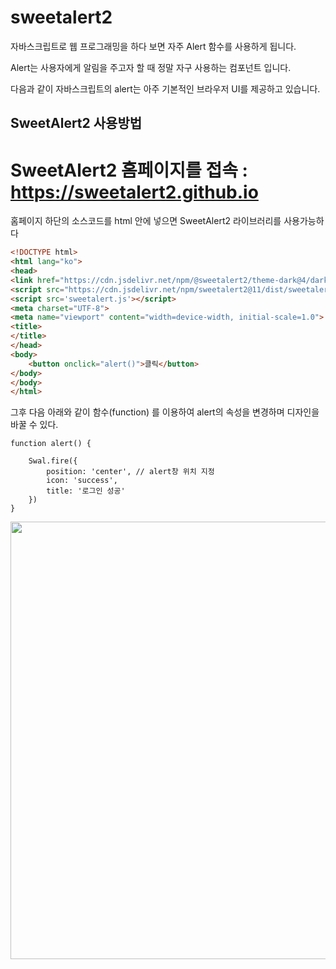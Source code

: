 
# sweetalert2
자바스크립트로 웹 프로그래밍을 하다 보면 자주 Alert 함수를 사용하게 됩니다.

Alert는 사용자에게 알림을 주고자 할 때 정말 자구 사용하는 컴포넌트 입니다. 

다음과 같이 자바스크립트의 alert는 아주 기본적인 브라우저 UI를 제공하고 있습니다.


## SweetAlert2 사용방법
# SweetAlert2 홈페이지를 접속 : https://sweetalert2.github.io

홈페이지 하단의 소스코드를 html 안에 넣으면 SweetAlert2 라이브러리를 사용가능하다

```HTML
<!DOCTYPE html>
<html lang="ko">
<head>
<link href="https://cdn.jsdelivr.net/npm/@sweetalert2/theme-dark@4/dark.css" rel="stylesheet">
<script src="https://cdn.jsdelivr.net/npm/sweetalert2@11/dist/sweetalert2.min.js"></script>
<script src='sweetalert.js'></script>
<meta charset="UTF-8">
<meta name="viewport" content="width=device-width, initial-scale=1.0">
<title>
</title>
</head>
<body>
    <button onclick="alert()">클릭</button>
</body>
</body>
</html>
```

그후 다음 아래와 같이 함수(function) 를 이용하여 alert의 속성을 변경하며 디자인을 바꿀 수 있다.
```
function alert() {

    Swal.fire({
        position: 'center', // alert창 위치 지정
        icon: 'success',
        title: '로그인 성공'        
    })
}
````

<img src="https://user-images.githubusercontent.com/128016593/228178584-60ca4535-da73-44db-ae16-17d070e54ac7.png" width="700">


